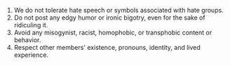 1. We do not tolerate hate speech or symbols associated with hate groups.
2. Do not post any edgy humor or ironic bigotry, even for the sake of ridiculing it.
3. Avoid any misogynist, racist, homophobic, or transphobic content or behavior.
4. Respect other members' existence, pronouns, identity, and lived experience.